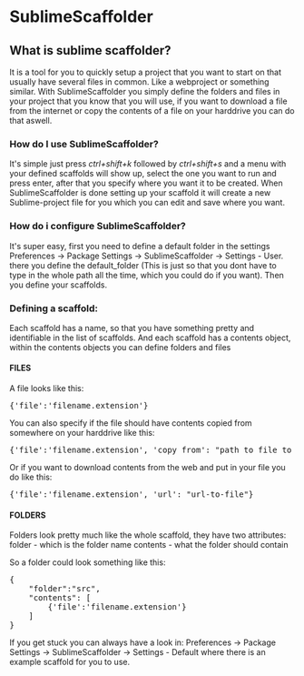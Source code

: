 SublimeScaffolder
=================


## What is sublime scaffolder?

It is a tool for you to quickly setup a project that you want to start on that usually have several files in common.
Like a webproject or something similar. With SublimeScaffolder you simply define the folders and files in your project 
that you know that you will use, if you want to download a file from the internet or copy the contents of a file on your harddrive 
you can do that aswell.

### How do I use SublimeScaffolder?

It's simple just press *ctrl+shift+k* followed by *ctrl+shift+s* and a menu with your defined scaffolds will show up, select
the one you want to run and press enter, after that you specify where you want it to be created.
When SublimeScaffolder is done setting up your scaffold it will create a new Sublime-project file for you which you can edit and save where you want.


### How do i configure SublimeScaffolder?

It's super easy, first you need to define a default folder in the settings Preferences -> Package Settings -> SublimeScaffolder -> Settings - User.
there you define the default_folder (This is just so that you dont have to type in the whole path all the time, which you could do if you want).
Then you define your scaffolds.

### Defining a scaffold:

Each scaffold has a name, so that you have something pretty and identifiable in the list of scaffolds.
And each scaffold has a contents object, within the contents objects you can define folders and files

#### FILES
A file looks like this:
<pre>
{'file':'filename.extension'}
</pre>

You can also specify if the file should have contents copied from somewhere on your harddrive like this:
<br/>
<pre>
{'file':'filename.extension', 'copy_from': "path_to_file_to_copy_contents_from"}
</pre>

Or if you want to download contents from the web and put in your file you do like this:
<pre>
{'file':'filename.extension', 'url': "url-to-file"}
</pre>

#### FOLDERS
Folders look pretty much like the whole scaffold, they have two attributes:
folder - which is the folder name
contents - what the folder should contain

So a folder could look something like this:
<pre>
{
    "folder":"src",
    "contents": [
        {'file':'filename.extension'}        
    ]
}
</pre>

If you get stuck you can always have a look in: Preferences -> Package Settings -> SublimeScaffolder -> Settings - Default where there is an example scaffold for you to use.




